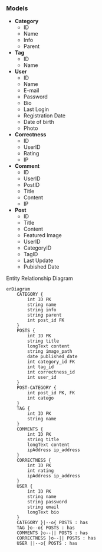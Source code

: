### Models
- **Category**
	- ID
	- Name
	- Info
	- Parent
- **Tag**
	- ID
	- Name
- **User**
	- ID
	- Name
	- E-mail
	- Password
	- Bio
	- Last Login
	- Registration Date
	- Date of birth
	- Photo
- **Correctness**
	- ID
	- UserID
	- Rating
	- IP
- **Comment**
	- ID
	- UserID
	- PostID
	- Title
	- Content
	- IP
- **Post**
	- ID
	- Title
	- Content
	- Featured Image
	- UserID
	- CategoryID
	- TagID
	- Last Update
	- Pubished Date


Entity Relationship Diagram

```mermaid
erDiagram
	CATEGORY {
		int ID PK
		string name
		string info
		string parent
		int post_id FK
	}
	POSTS {
		int ID PK
		string title
		longText content
		string image_path
		date published_date
		int category_id FK
		int tag_id
		int correctness_id
		int user_id
	}
	POST-CATEGORY {
		int post_id PK, FK
		int catego
	}
	TAG {
		int ID PK
		string name
	}
	COMMENTS {
		int ID PK
		string title
		longText content
		ipAddress ip_address
	}
	CORRECTNESS {
		int ID PK
		int rating
		ipAddress ip_address
	}
	USER {
		int ID PK
		string name
		string password
		string email
		longText bio
	}
	CATEGORY }|--o{ POSTS : has
	TAG }o--o{ POSTS : has
	COMMENTS }o--|| POSTS : has
	CORRECTNESS }o--|| POSTS : has
	USER ||--o{ POSTS : has
```

